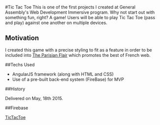 #Tic Tac Toe
This is one of the first projects I created at General Assembly's Web Development Immersive program.
Why not start out with something fun, right? A game!
Users will be able to play Tic Tac Toe (pass and play) against one another on multiple devices.


## Motivation

I created this game with a precise styling to fit as a feature in order to be included into [The Parisian Flair]("http://theparisianflair.com/) which promotes the best of French web.


##Techs Used
- AngularJS framework (along with HTML and CSS)
- Use of a pre-built back-end system (FireBase) for MVP


##History

Delivered on May, 18th 2015.


##Firebase

[TicTacToe](https://tpfgametictactoe.firebaseapp.com/)
